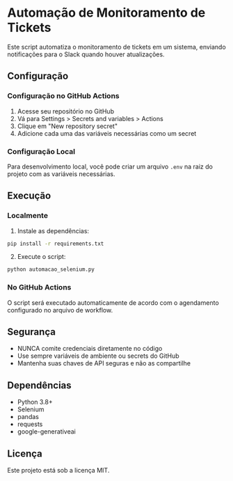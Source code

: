 # Automação de Monitoramento de Tickets

Este script automatiza o monitoramento de tickets em um sistema, enviando notificações para o Slack quando houver atualizações.

## Configuração

### Configuração no GitHub Actions

1. Acesse seu repositório no GitHub
2. Vá para Settings > Secrets and variables > Actions
3. Clique em "New repository secret"
4. Adicione cada uma das variáveis necessárias como um secret

### Configuração Local

Para desenvolvimento local, você pode criar um arquivo `.env` na raiz do projeto com as variáveis necessárias.

## Execução

### Localmente

1. Instale as dependências:
```bash
pip install -r requirements.txt
```

2. Execute o script:
```bash
python automacao_selenium.py
```

### No GitHub Actions

O script será executado automaticamente de acordo com o agendamento configurado no arquivo de workflow.

## Segurança

- NUNCA comite credenciais diretamente no código
- Use sempre variáveis de ambiente ou secrets do GitHub
- Mantenha suas chaves de API seguras e não as compartilhe

## Dependências

- Python 3.8+
- Selenium
- pandas
- requests
- google-generativeai

## Licença

Este projeto está sob a licença MIT. 